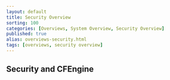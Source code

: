```yaml
---
layout: default
title: Security Overview
sorting: 100
categories: [Overviews, System Overview, Security Overview]
published: true
alias: overviews-security.html
tags: [overviews, security overview]
---
```



## Security and CFEngine ##






